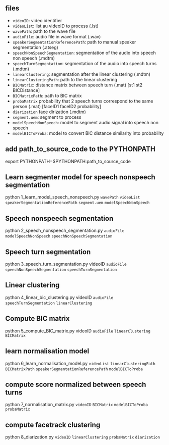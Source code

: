 ## files

 - `videoID`: video identifier
 - `videoList`: list au videoID to process (.lst)
 - `wavePath`: path to the wave file
 - `audioFile`: audio file in wave format (.wav)
 - `speakerSegmentationReferencePath`: path to manual speaker segmentation (.atseg)
 - `speechNonSpeechSegmentation`: segmentation of the audio into speech non speech (.mdtm)
 - `speechTurnSegmentation`: segmentation of the audio into speech turns (.mdtm)
 - `linearClustering`: segmentation after the linear clustering (.mdtm)
 - `linearClusteringPath`: path to the linear clustering
 - `BICMatrix`: distance matrix between speech turn (.mat) [st1 st2 BICDistance]
 - `BICMatrixPath`: path to BIC matrix 
 - `probaMatrix` probability that 2 speech turns correspond to the same person (.mat) [faceID1 faceID2 probability]
 - `diarization` face dirization (.mdtm)
 - `segment.uem`: segment to process
 - `modelSpeechNonSpeech`: model to segment audio signal into speech non speech
 - `modelBICToProba`: model to convert BIC distance similarity into probability

## add path_to_source_code to the PYTHONPATH

export PYTHONPATH=$PYTHONPATH:path_to_source_code

## Learn segmenter model for speech nonspeech segmentation

python 1_learn_model_speech_nonspeech.py `wavePath` `videoList` `speakerSegmentationReferencePath` `segment.uem` `modelSpeechNonSpeech` 

## Speech nonspeech segmentation

python 2_speech_nonspeech_segmentation.py `audioFile` `modelSpeechNonSpeech` `speechNonSpeechSegmentation`

## Speech turn segmentation

python 3_speech_turn_segmentation.py videoID `audioFile` `speechNonSpeechSegmentation` `speechTurnSegmentation`

## Linear clustering

python 4_linear_bic_clustering.py videoID `audioFile` `speechTurnSegmentation` `linearClustering`

## Compute BIC matrix

python 5_compute_BIC_matrix.py videoID `audioFile` `linearClustering` `BICMatrix`

## learn normalisation model

python 6_learn_normalisation_model.py `videoList` `linearClusteringPath` `BICMatrixPath` `speakerSegmentationReferencePath` `modelBICToProba`

## compute score normalized between speech turns

python 7_normalisation_matrix.py `videoID` `BICMatrix` `modelBICToProba` `probaMatrix`

## compute facetrack clustering

python 8_diarization.py `videoID` `linearClustering` `probaMatrix` `diarization`






